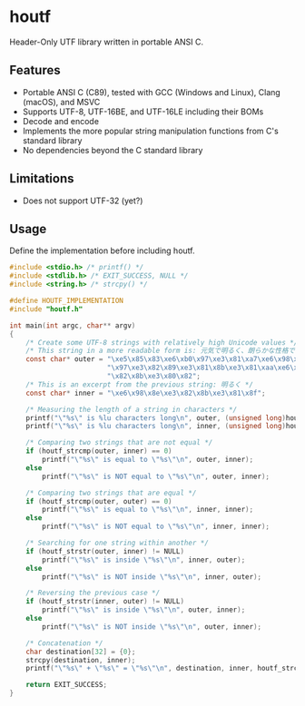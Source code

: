 # houtf

Header-Only UTF library written in portable ANSI C.


## Features

- Portable ANSI C (C89), tested with GCC (Windows and Linux), Clang (macOS), and MSVC
- Supports UTF-8, UTF-16BE, and UTF-16LE including their BOMs
- Decode and encode
- Implements the more popular string manipulation functions from C's standard library
- No dependencies beyond the C standard library


## Limitations

- Does not support UTF-32 (yet?)


## Usage

Define the implementation before including houtf.
``` c
#include <stdio.h> /* printf() */
#include <stdlib.h> /* EXIT_SUCCESS, NULL */
#include <string.h> /* strcpy() */

#define HOUTF_IMPLEMENTATION
#include "houtf.h"

int main(int argc, char** argv)
{
    /* Create some UTF-8 strings with relatively high Unicode values */
    /* This string in a more readable form is: 元気で明るく、朗らかな性格である。*/
    const char* outer = "\xe5\x85\x83\xe6\xb0\x97\xe3\x81\xa7\xe6\x98\x8e\xe3\x82\x8b\xe3\x81\x8f\xe3\x80\x81\xe6\x9c"
                        "\x97\xe3\x82\x89\xe3\x81\x8b\xe3\x81\xaa\xe6\x80\xa7\xe6\xa0\xbc\xe3\x81\xa7\xe3\x81\x82\xe3"
                        "\x82\x8b\xe3\x80\x82";
    /* This is an excerpt from the previous string: 明るく */
    const char* inner = "\xe6\x98\x8e\xe3\x82\x8b\xe3\x81\x8f";

    /* Measuring the length of a string in characters */
    printf("\"%s\" is %lu characters long\n", outer, (unsigned long)houtf_strlen(outer));
    printf("\"%s\" is %lu characters long\n", inner, (unsigned long)houtf_strlen(inner));

    /* Comparing two strings that are not equal */
    if (houtf_strcmp(outer, inner) == 0)
        printf("\"%s\" is equal to \"%s\"\n", outer, inner);
    else
        printf("\"%s\" is NOT equal to \"%s\"\n", outer, inner);

    /* Comparing two strings that are equal */
    if (houtf_strcmp(outer, outer) == 0)
        printf("\"%s\" is equal to \"%s\"\n", inner, inner);
    else
        printf("\"%s\" is NOT equal to \"%s\"\n", inner, inner);

    /* Searching for one string within another */
    if (houtf_strstr(outer, inner) != NULL)
        printf("\"%s\" is inside \"%s\"\n", inner, outer);
    else
        printf("\"%s\" is NOT inside \"%s\"\n", inner, outer);

    /* Reversing the previous case */
    if (houtf_strstr(inner, outer) != NULL)
        printf("\"%s\" is inside \"%s\"\n", outer, inner);
    else
        printf("\"%s\" is NOT inside \"%s\"\n", outer, inner);

    /* Concatenation */
    char destination[32] = {0};
    strcpy(destination, inner);
    printf("\"%s\" + \"%s\" = \"%s\"\n", destination, inner, houtf_strcat(destination, inner));

    return EXIT_SUCCESS;
}

```
